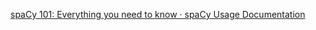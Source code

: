 [spaCy 101: Everything you need to know · spaCy Usage Documentation](https://spacy.io/usage/spacy-101)
